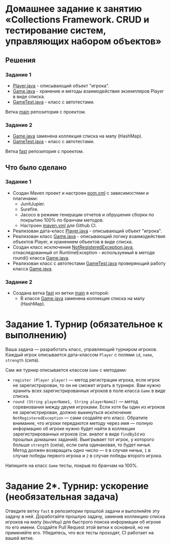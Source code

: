 # Домашнее задание к занятию «Collections Framework. CRUD и тестирование систем, управляющих набором объектов»

## Решения
### Задание 1
* <a href="https://github.com/Nephedov/16.Java/blob/main/src/main/java/ru/nerology/javaqa/Player.java">Player.java</a> - описывающий объект "игрока".
* <a href="https://github.com/Nephedov/16.Java/blob/main/src/main/java/ru/nerology/javaqa/Game.java">Game.java</a> - хранение и методы взаимодействия экземпляров Player в виде списка.
* <a href="https://github.com/Nephedov/16.Java/blob/main/src/test/java/ru/nerology/javaqa/GameTest.java">GameTest.java</a> - класс с автотестами.

Ветка <a href="https://github.com/Nephedov/16.Java/tree/main">main</a> репозитория с проектом.
### Задание 2
* <a href="https://github.com/Nephedov/16.Java/blob/fast/src/main/java/ru/nerology/javaqa/Game.java">Game.java</a> заменена коллекция списка на мапу (HashMap).
* <a href="https://github.com/Nephedov/16.Java/blob/fast/src/test/java/ru/nerology/javaqa/GameTest.java">GameTest.java</a> - класс с автотестами.

Ветка <a href="https://github.com/Nephedov/16.Java/tree/fast">fast</a> репозитория с проектом.
## Что было сделано
### Задание 1
* Создан Maven проект и настроен <a href="https://github.com/Nephedov/16.Java/blob/main/pom.xml">pom.xml</a> с зависимостями и плагинами:
  * JunitJupier.
  * Surefire.
  * Jacoco в режиме генерации отчетов и обрушения сборки по покрытию 100% по бранчам методов.
  * Настроен <a href="https://github.com/Nephedov/16.Java/blob/main/.github/workflows/maven.yml">maven.yml</a> для Github CI.
* Реализован дата-класс <a href="https://github.com/Nephedov/16.Java/blob/main/src/main/java/ru/nerology/javaqa/Player.java">Player.java</a> - описывающий объект "игрока".
* Реализован класс <a href="https://github.com/Nephedov/16.Java/blob/main/src/main/java/ru/nerology/javaqa/Game.java">Game.java</a> -
  описывающий логику взаимодействия объектов Player, и хранением объектов в виде списка.
* Создан класс исключения <a href="https://github.com/Nephedov/16.Java/blob/main/src/main/java/ru/nerology/javaqa/NotRegisteredException.java">NotRegisteredException.java</a>,
  отнаследованный от RuntimeException - используемый в методе round() класса
  <a href="https://github.com/Nephedov/16.Java/blob/main/src/main/java/ru/nerology/javaqa/Game.java">Game.java</a>.
* Реализован класс с автотестами <a href="https://github.com/Nephedov/16.Java/blob/main/src/test/java/ru/nerology/javaqa/GameTest.java">GameTest.java</a> проверяющий работу класса
  <a href="https://github.com/Nephedov/16.Java/blob/main/src/main/java/ru/nerology/javaqa/Game.java">Game.java</a>.
### Задание 2
* Создана ветка <a href="https://github.com/Nephedov/16.Java/tree/fast">fast</a> из ветки <a href="https://github.com/Nephedov/16.Java/tree/main">main</a> в которой:
  * В классе <a href="https://github.com/Nephedov/16.Java/blob/fast/src/main/java/ru/nerology/javaqa/Game.java">Game.java</a> заменена коллекция списка на мапу (HashMap).

# Задание 1. Турнир (обязательное к выполнению)
Ваша задача — разработать класс, управляющий турниром игроков. Каждый игрок описывается дата-классом `Player` с полями `id`, `name`, `strength` (сила).

Сам же турнир описывается классом `Game` с методами:
* `register (Player player)` — метод регистрации игрока, если игрок не зарегистрирован, то он не сможет играть в турнире. Вам нужно хранить всех зарегистрированных игроков в поле класса `Game` в виде списка.
* `round (String playerName1, String playerName2)` — метод соревнования между двумя игроками. Если хотя бы один из игроков не зарегистрирован, должно выкинуться исключение `NotRegisteredException` — сами создайте его класс. Обратите внимание, что игроки передаются методу через имя — полную информацию об игроке нужно будет найти в коллекции зарегистрированных игроков (см. аналог в виде `findById` из прошлых домашних заданий). Выигрывает тот игрок, у которого больше `strength` (сила), если сила одинаковая, то будет ничья. Метод должен возвращать одно число — `0` в случае ничьи, `1` в случае победы первого игрока и `2` в случае победы второго игрока.

Напишите на класс `Game` тесты, покрыв по бранчам на 100%.

# Задание 2*. Турнир: ускорение (необязательная задача)

Отведите ветку `fast` в репозитории прошлой задачи и выполняйте эту задачу в ней.
Доработайте прошлую задачу, заменив коллекцию списка игроков на мапу (`HashMap`) для быстрого поиска информации об игроке по его имени.
Создайте Pull Request этой ветки к основной, но не применяйте его.
Убедитесь, что все тесты проходят, CI работает на вашей ветке.
